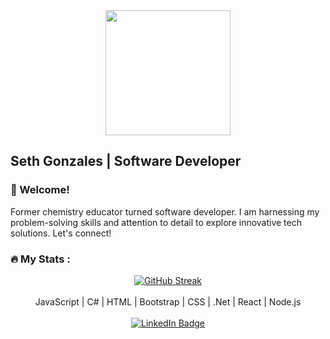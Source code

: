 <div align="center">
  <img src="https://media.giphy.com/media/f3Ft7V5eBKX55XDJXC/giphy.gif" width="200"/>
</div>

## Seth Gonzales | Software Developer

### :wave: Welcome!
Former chemistry educator turned software developer. I am harnessing my problem-solving skills and attention to detail to explore innovative tech solutions. Let's connect!

### :fire: My Stats :

<div align="center">
  <a href="https://git.io/streak-stats"><img src="http://github-readme-streak-stats.herokuapp.com?user=sethgonzales&theme=dark&hide_border=true&mode=weekly" alt="GitHub Streak" /></a>
</div><br />

<div align="center">
  JavaScript | C# | HTML | Bootstrap | CSS | .Net | React | Node.js
</div><br />

<div align="center">
  <a href="https://www.linkedin.com/in/seth-gonzales/">
    <img src="https://img.shields.io/badge/LinkedIn-blue?style=for-the-badge&logo=linkedin&logoColor=white" alt="LinkedIn Badge"/>
  </a>
</div>

<!---
sethgonzales/sethgonzales is a ✨ special ✨ repository because its `README.md` (this file) appears on your GitHub profile.
You can click the Preview link to take a look at your changes.
--->

